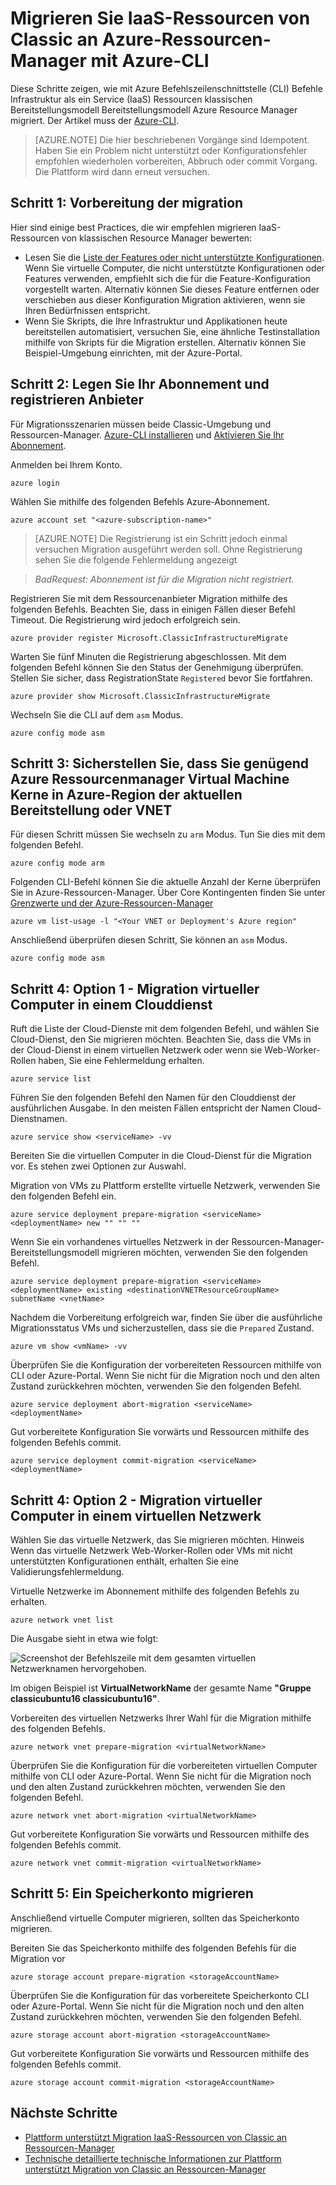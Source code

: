 <properties
    pageTitle="Migrieren Sie IaaS-Ressourcen von Classic an Azure-Ressourcen-Manager mit Azure CLI | Microsoft Azure"
    description="Dieser Artikel führt Plattform unterstützt Migration der Ressourcen von Classic an Azure-Ressourcen-Manager mithilfe von Azure-CLI"
    services="virtual-machines-linux"
    documentationCenter=""
    authors="cynthn"
    manager="timlt"
    editor=""
    tags="azure-resource-manager"/>

<tags
    ms.service="virtual-machines-linux"
    ms.workload="infrastructure-services"
    ms.tgt_pltfrm="vm-linux"
    ms.devlang="na"
    ms.topic="article"
    ms.date="07/19/2016"
    ms.author="cynthn"/>

# <a name="migrate-iaas-resources-from-classic-to-azure-resource-manager-by-using-azure-cli"></a>Migrieren Sie IaaS-Ressourcen von Classic an Azure-Ressourcen-Manager mit Azure-CLI

Diese Schritte zeigen, wie mit Azure Befehlszeilenschnittstelle (CLI) Befehle Infrastruktur als ein Service (IaaS) Ressourcen klassischen Bereitstellungsmodell Bereitstellungsmodell Azure Resource Manager migriert. Der Artikel muss der [Azure-CLI](../xplat-cli-install.md).

>[AZURE.NOTE] Die hier beschriebenen Vorgänge sind Idempotent. Haben Sie ein Problem nicht unterstützt oder Konfigurationsfehler empfohlen wiederholen vorbereiten, Abbruch oder commit Vorgang. Die Plattform wird dann erneut versuchen.

## <a name="step-1-prepare-for-migration"></a>Schritt 1: Vorbereitung der migration

Hier sind einige best Practices, die wir empfehlen migrieren IaaS-Ressourcen von klassischen Resource Manager bewerten:

- Lesen Sie die [Liste der Features oder nicht unterstützte Konfigurationen](virtual-machines-windows-migration-classic-resource-manager.md). Wenn Sie virtuelle Computer, die nicht unterstützte Konfigurationen oder Features verwenden, empfiehlt sich die für die Feature-Konfiguration vorgestellt warten. Alternativ können Sie dieses Feature entfernen oder verschieben aus dieser Konfiguration Migration aktivieren, wenn sie Ihren Bedürfnissen entspricht.
-   Wenn Sie Skripts, die Ihre Infrastruktur und Applikationen heute bereitstellen automatisiert, versuchen Sie, eine ähnliche Testinstallation mithilfe von Skripts für die Migration erstellen. Alternativ können Sie Beispiel-Umgebung einrichten, mit der Azure-Portal.

## <a name="step-2-set-your-subscription-and-register-the-provider"></a>Schritt 2: Legen Sie Ihr Abonnement und registrieren Anbieter

Für Migrationsszenarien müssen beide Classic-Umgebung und Ressourcen-Manager. [Azure-CLI installieren](../xplat-cli-install.md) und [Aktivieren Sie Ihr Abonnement](../xplat-cli-connect.md).

Anmelden bei Ihrem Konto.
    
    azure login

Wählen Sie mithilfe des folgenden Befehls Azure-Abonnement.

    azure account set "<azure-subscription-name>"

>[AZURE.NOTE] Die Registrierung ist ein Schritt jedoch einmal versuchen Migration ausgeführt werden soll. Ohne Registrierung sehen Sie die folgende Fehlermeldung angezeigt 

>   *BadRequest: Abonnement ist für die Migration nicht registriert.* 

Registrieren Sie mit dem Ressourcenanbieter Migration mithilfe des folgenden Befehls. Beachten Sie, dass in einigen Fällen dieser Befehl Timeout. Die Registrierung wird jedoch erfolgreich sein.

    azure provider register Microsoft.ClassicInfrastructureMigrate

Warten Sie fünf Minuten die Registrierung abgeschlossen. Mit dem folgenden Befehl können Sie den Status der Genehmigung überprüfen. Stellen Sie sicher, dass RegistrationState `Registered` bevor Sie fortfahren.

    azure provider show Microsoft.ClassicInfrastructureMigrate

Wechseln Sie die CLI auf dem `asm` Modus.

    azure config mode asm

## <a name="step-3-make-sure-you-have-enough-azure-resource-manager-virtual-machine-cores-in-the-azure-region-of-your-current-deployment-or-vnet"></a>Schritt 3: Sicherstellen Sie, dass Sie genügend Azure Ressourcenmanager Virtual Machine Kerne in Azure-Region der aktuellen Bereitstellung oder VNET

Für diesen Schritt müssen Sie wechseln zu `arm` Modus. Tun Sie dies mit dem folgenden Befehl.

```
azure config mode arm
```

Folgenden CLI-Befehl können Sie die aktuelle Anzahl der Kerne überprüfen Sie in Azure-Ressourcen-Manager. Über Core Kontingenten finden Sie unter [Grenzwerte und der Azure-Ressourcen-Manager](../articles/azure-subscription-service-limits.md#limits-and-the-azure-resource-manager)

```
azure vm list-usage -l "<Your VNET or Deployment's Azure region"
```

Anschließend überprüfen diesen Schritt, Sie können an `asm` Modus.

    azure config mode asm


## <a name="step-4-option-1---migrate-virtual-machines-in-a-cloud-service"></a>Schritt 4: Option 1 - Migration virtueller Computer in einem Clouddienst 

Ruft die Liste der Cloud-Dienste mit dem folgenden Befehl, und wählen Sie Cloud-Dienst, den Sie migrieren möchten. Beachten Sie, dass die VMs in der Cloud-Dienst in einem virtuellen Netzwerk oder wenn sie Web-Worker-Rollen haben, Sie eine Fehlermeldung erhalten.

    azure service list

Führen Sie den folgenden Befehl den Namen für den Clouddienst der ausführlichen Ausgabe. In den meisten Fällen entspricht der Namen Cloud-Dienstnamen.

    azure service show <serviceName> -vv

Bereiten Sie die virtuellen Computer in die Cloud-Dienst für die Migration vor. Es stehen zwei Optionen zur Auswahl.

Migration von VMs zu Plattform erstellte virtuelle Netzwerk, verwenden Sie den folgenden Befehl ein.

    azure service deployment prepare-migration <serviceName> <deploymentName> new "" "" ""

Wenn Sie ein vorhandenes virtuelles Netzwerk in der Ressourcen-Manager-Bereitstellungsmodell migrieren möchten, verwenden Sie den folgenden Befehl.

    azure service deployment prepare-migration <serviceName> <deploymentName> existing <destinationVNETResourceGroupName> subnetName <vnetName>

Nachdem die Vorbereitung erfolgreich war, finden Sie über die ausführliche Migrationsstatus VMs und sicherzustellen, dass sie die `Prepared` Zustand.

    azure vm show <vmName> -vv

Überprüfen Sie die Konfiguration der vorbereiteten Ressourcen mithilfe von CLI oder Azure-Portal. Wenn Sie nicht für die Migration noch und den alten Zustand zurückkehren möchten, verwenden Sie den folgenden Befehl.

    azure service deployment abort-migration <serviceName> <deploymentName>

Gut vorbereitete Konfiguration Sie vorwärts und Ressourcen mithilfe des folgenden Befehls commit.

    azure service deployment commit-migration <serviceName> <deploymentName>


    
## <a name="step-4-option-2----migrate-virtual-machines-in-a-virtual-network"></a>Schritt 4: Option 2 - Migration virtueller Computer in einem virtuellen Netzwerk

Wählen Sie das virtuelle Netzwerk, das Sie migrieren möchten. Hinweis Wenn das virtuelle Netzwerk Web-Worker-Rollen oder VMs mit nicht unterstützten Konfigurationen enthält, erhalten Sie eine Validierungsfehlermeldung.

Virtuelle Netzwerke im Abonnement mithilfe des folgenden Befehls zu erhalten.

    azure network vnet list
    
Die Ausgabe sieht in etwa wie folgt:

![Screenshot der Befehlszeile mit dem gesamten virtuellen Netzwerknamen hervorgehoben.](./media/virtual-machines-linux-cli-migration-classic-resource-manager/vnet.png)

Im obigen Beispiel ist **VirtualNetworkName** der gesamte Name **"Gruppe classicubuntu16 classicubuntu16"**.

Vorbereiten des virtuellen Netzwerks Ihrer Wahl für die Migration mithilfe des folgenden Befehls.

    azure network vnet prepare-migration <virtualNetworkName>

Überprüfen Sie die Konfiguration für die vorbereiteten virtuellen Computer mithilfe von CLI oder Azure-Portal. Wenn Sie nicht für die Migration noch und den alten Zustand zurückkehren möchten, verwenden Sie den folgenden Befehl.

    azure network vnet abort-migration <virtualNetworkName>

Gut vorbereitete Konfiguration Sie vorwärts und Ressourcen mithilfe des folgenden Befehls commit.

    azure network vnet commit-migration <virtualNetworkName>

## <a name="step-5-migrate-a-storage-account"></a>Schritt 5: Ein Speicherkonto migrieren

Anschließend virtuelle Computer migrieren, sollten das Speicherkonto migrieren.

Bereiten Sie das Speicherkonto mithilfe des folgenden Befehls für die Migration vor

    azure storage account prepare-migration <storageAccountName>

Überprüfen Sie die Konfiguration für das vorbereitete Speicherkonto CLI oder Azure-Portal. Wenn Sie nicht für die Migration noch und den alten Zustand zurückkehren möchten, verwenden Sie den folgenden Befehl.

    azure storage account abort-migration <storageAccountName>

Gut vorbereitete Konfiguration Sie vorwärts und Ressourcen mithilfe des folgenden Befehls commit.

    azure storage account commit-migration <storageAccountName>

## <a name="next-steps"></a>Nächste Schritte

- [Plattform unterstützt Migration IaaS-Ressourcen von Classic an Ressourcen-Manager](virtual-machines-windows-migration-classic-resource-manager.md)
- [Technische detaillierte technische Informationen zur Plattform unterstützt Migration von Classic an Ressourcen-Manager](virtual-machines-windows-migration-classic-resource-manager-deep-dive.md)
